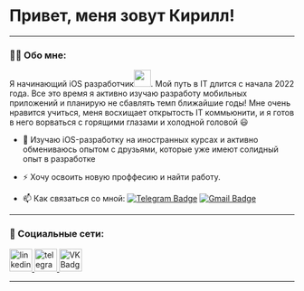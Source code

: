 
# Привет, меня зовут Кирилл!

---

### :man_technologist: Обо мне:

Я начинающий iOS разработчик<img src="https://media.giphy.com/media/WUlplcMpOCEmTGBtBW/giphy.gif" width="30px">. Мой путь в IT длится с начала 2022 года. Все это время я активно изучаю разработу мобильных приложений и планирую не сбавлять темп ближайшие годы! Мне очень нравится учиться, меня восхищает открытость IT коммьюнити, и я готов в него ворваться с горящими глазами и холодной головой 😃

- :telescope: Изучаю iOS-разработку на иностранных курсах и активно обмениваюсь опытом с друзьями, которые уже имеют солидный опыт в разработке

- :zap: Хочу освоить новую проффесию и найти работу.

- :mailbox: Как связаться со мной: [![Telegram Badge](https://img.shields.io/badge/-filimonovalexey-blue?style=flat&logo=Telegram&logoColor=white)](https://t.me/elunxx) [![Gmail Badge](https://img.shields.io/badge/-Gmail-red?style=flat&logo=Gmail&logoColor=white)](mailto:kir.karpovich@gmail.com)

---

### 🤝 Социальные сети:

  <div id="badges">
    <a href="https://www.linkedin.com/in/kirill-karpovich-846547269" target="_blank">
      <img src="https://cdn-icons-png.flaticon.com/512/2504/2504799.png" width="40" height="40" alt="linkedin" />
    </a>
    <a href="https://t.me/elunxx" target="_blank">
      <img src="https://cdn-icons-png.flaticon.com/512/2111/2111646.png" width="40" height="40" alt="telegram group" />
    </a>
    <a href="https://vk.ru/elunx" target="_blank">
      <img src="https://cdn-icons-png.flaticon.com/512/145/145813.png" width="40" height="40" alt="VK Badge"/>
    </a>
  </div>

---
